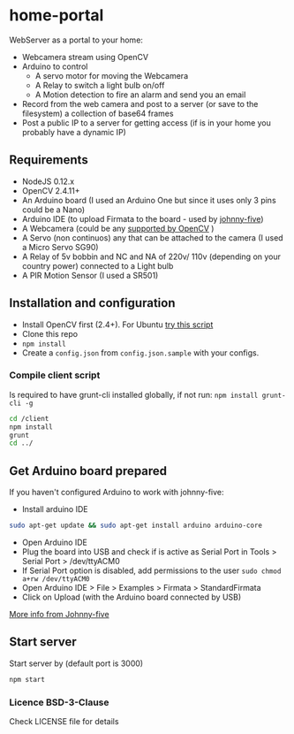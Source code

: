 # home-portal

WebServer as a portal to your home:
* Webcamera stream using OpenCV
* Arduino to control
  * A servo motor for moving the Webcamera
  * A Relay to switch a light bulb on/off
  * A Motion detection to fire an alarm and send you an email
* Record from the web camera and post to a server (or save to the filesystem) a collection of base64 frames
* Post a public IP to a server for getting access (if is in your home you probably have a dynamic IP)

## Requirements
* NodeJS 0.12.x
* OpenCV 2.4.11+
* An Arduino board (I used an Arduino One but since it uses only 3 pins could be a Nano)
* Arduino IDE (to upload Firmata to the board - used by [johnny-five](http://johnny-five.io/))
* A Webcamera (could be any [supported by OpenCV](https://web.archive.org/web/20120815172655/http://opencv.willowgarage.com/wiki/Welcome/OS/) )
* A Servo (non continuos) any that can be attached to the camera (I used a Micro Servo SG90)
* A Relay of 5v bobbin and NC and NA of 220v/ 110v (depending on your country power) connected to a Light bulb
* A PIR Motion Sensor (I used a SR501)

## Installation and configuration
* Install OpenCV first (2.4+). For Ubuntu [try this script](https://gist.github.com/dynamicguy/3d1fce8dae65e765f7c4)
* Clone this repo
* `npm install`
* Create a `config.json` from `config.json.sample` with your configs.  

### Compile client script
Is required to have grunt-cli installed globally, if not run: `npm install grunt-cli -g`
```bash
cd /client
npm install
grunt
cd ../
```

## Get Arduino board prepared
If you haven't configured Arduino to work with johnny-five:
* Install arduino IDE
```bash
sudo apt-get update && sudo apt-get install arduino arduino-core
```
* Open Arduino IDE
* Plug the board into USB and check if is active as Serial Port in Tools > Serial Port > /dev/ttyACM0
* If Serial Port option is disabled, add permissions to the user `sudo chmod a+rw /dev/ttyACM0`
* Open Arduino IDE > File > Examples > Firmata > StandardFirmata
* Click on Upload (with the Arduino board connected by USB)

[More info from Johnny-five](https://github.com/rwaldron/johnny-five/wiki/Getting-Started)

## Start server
Start server by (default port is 3000)
```bash
npm start
```

### Licence BSD-3-Clause
Check LICENSE file for details
